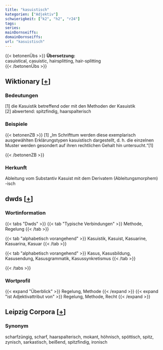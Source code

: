 ```yaml
---
title: "kasuistisch"
kategorien: ["Adjektiv"]
schwierigkeit: ["k2", "h2", "r24"]
tags:
series:
mainDornseiffs:
domainDornseiffs:
url: "kasuistisch"
---
```


{{< betonenÜbs >}}
**Übersetzung:**  
casuistical, casuistic, hairsplitting, hair-splitting  
{{< /betonenÜbs >}}

## Wiktionary [[+](https://de.wiktionary.org/wiki/kasuistisch)]

### Bedeutungen
[1] die Kasuistik betreffend oder mit den Methoden der Kasuistik  
[2] abwertend: spitzfindig, haarspalterisch  

### Beispiele
{{< betonenZB >}}
[1] „Im Schrifttum werden diese exemplarisch ausgewählten Erklärungstypen kasuistisch dargestellt, d. h. die einzelnen Muster werden gesondert auf ihren rechtlichen Gehalt hin untersucht.“[1]  

{{< /betonenZB >}}
### Herkunft
Ableitung vom Substantiv Kasuist mit dem Derivatem (Ableitungsmorphem) -isch  



## dwds [[+](https://www.dwds.de/wb/kasuistisch)]

### Wortinformation
{{< tabs "Dwds" >}}
{{< tab "Typische Verbindungen" >}}
Methode, Regelung
{{< /tab >}}

{{< tab "alphabetisch vorangehend" >}}
Kasuistik, Kasuist, Kasuarine, Kasuarina, Kasuar
{{< /tab >}}

{{< tab "alphabetisch vorangehend" >}}
Kasus, Kasusbildung, Kasusendung, Kasusgrammatik, Kasussynkretismus
{{< /tab >}}

{{< /tabs >}}

### Wortprofil
{{< expand "Überblick" >}} Regelung, Methode {{< /expand >}}
{{< expand "ist Adjektivattribut von" >}} Regelung, Methode, Recht {{< /expand >}}

## Leipzig Corpora [[+](https://corpora.uni-leipzig.de/en/res?word=kasuistisch&corpusId=deu_newscrawl-public_2018)]


### Synonym
scharfzüngig, scharf, haarspalterisch, mokant, höhnisch, spöttisch, spitz, zynisch, sarkastisch, beißend, spitzfindig, ironisch

